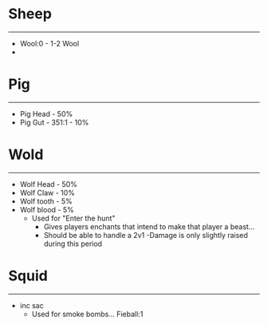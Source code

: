 # Sheep
---
- Wool:0 - 1-2 Wool
- 

# Pig
---

- Pig Head - 50%
- Pig Gut - 351:1 - 10%

# Wold
---

- Wolf Head - 50%
- Wolf Claw - 10%
- Wolf tooth - 5%
- Wolf blood - 5%
    - Used for "Enter the hunt"
        - Gives players enchants that intend to make that player a beast...
        - Should be able to handle a 2v1
        -Damage is only slightly raised during this period

# Squid
---
 - inc sac
    - Used for smoke bombs... Fieball:1
    
